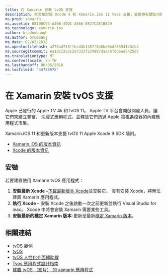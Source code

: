 ```yaml
---
title: 在 Xamarin 安裝 tvOS 支援
description: 本文章討論 Xcode 9 和 Xamarin.iOS 11 tvos 支援，並提供有關如何開發使用 Xamarin tvOS 應用程式設定的簡短說明。
ms.prod: xamarin
ms.assetid: 0819DC93-A46B-49DC-A566-8E27CAE1B829
ms.technology: xamarin-ios
author: bradumbaugh
ms.author: brumbaug
ms.date: 02/02/2018
ms.openlocfilehash: a278a4715ffbcd4b1457f846be6bdf8394143cb4
ms.sourcegitcommit: ea1dc12a3c2d7322f234997daacbfdb6ad542507
ms.translationtype: MT
ms.contentlocale: zh-TW
ms.lasthandoff: 06/05/2018
ms.locfileid: "34788978"
---
```

# <a name="installing-tvos-support-in-xamarin"></a>在 Xamarin 安裝 tvOS 支援

Apple 已發行的 Apple TV 4k 和 tvOS 11。 Apple TV 平台會開啟開發人員，讓它們來建立豐富、 沈浸式應用程式，並釋放它們透過 Apple 電視遙控器的內建應用程式市集。

Xamarin.iOS 11 和更新版本支援 tvOS 11 Apple Xcode 9 SDK 隨附。 

- [Xamarin.iOS 的版本資訊](https://developer.xamarin.com/releases/ios/)
- [Xcode 的版本資訊](https://developer.apple.com/library/content/releasenotes/DeveloperTools/RN-Xcode/Chapters/Introduction.html#//apple_ref/doc/uid/TP40001051-CH1-SW876)

## <a name="installation"></a>安裝

若要建置使用 Xamarin tvOS 應用程式：

1. **安裝最新 Xcode** –[下載最新版本 Xcode](https://developer.apple.com/xcode/download/)並安裝它。 沒有安裝 Xcode，將無法建置 Xamarin 應用程式。 
2. **執行 Xcode** – 安裝 Xcode 之後啟動一次之前更新並執行 Visual Studio for mac。 Xcode 中將會安裝 Xamarin 需要某些工具。
3. **安裝最新的穩定 Xamarin 版本**-更新至最新[穩定 Xamarin 版本](https://developer.xamarin.com/recipes/cross-platform/ide/change_updates_channel/)。

## <a name="related-links"></a>相關連結

- [tvOS 範例](https://developer.xamarin.com/samples/tvos/all/)
- [tvOS](https://developer.apple.com/tvos/)
- [tvOS 人性化介面輔助線](https://developer.apple.com/tvos/human-interface-guidelines/)
- [Tvos 應用程式設計指南](https://developer.apple.com/library/prerelease/tvos/documentation/General/Conceptual/AppleTV_PG/)
- [建置 tvOS （影片） 的 xamarin 應用程式](https://university.xamarin.com/lightninglectures/tvos-with-xamarin)
